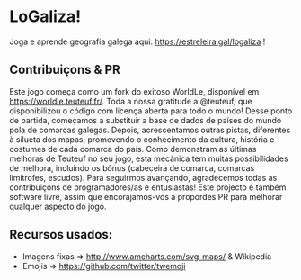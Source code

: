 # LoGaliza!

Joga e aprende geografia galega aqui: https://estreleira.gal/logaliza !

## Contribuiçons & PR

Este jogo começa como um fork do exitoso WorldLe, disponível em https://worldle.teuteuf.fr/. Toda a nossa gratitude a @teuteuf, que disponibilizou o código com licença aberta para todo o mundo!
Desse ponto de partida, começamos a substituir a base de dados de países do mundo pola de comarcas galegas. Depois, acrescentamos outras pistas, diferentes à silueta dos mapas, promovendo o conhecimento da cultura, história e costumes de cada comarca do país.
Como demonstram as últimas melhoras de Teuteuf no seu jogo, esta mecánica tem muitas possibilidades de melhora, incluindo os bônus (cabeceira de comarca, comarcas limítrofes, escudos). Para seguirmos avançando, agradecemos todas as contribuiçons de programadores/as e entusiastas! Este projecto é também software livre, assim que encorajamos-vos a propordes PR para melhorar qualquer aspecto do jogo.

## Recursos usados:

- Imagens fixas => http://www.amcharts.com/svg-maps/ & Wikipedia
- Emojis => https://github.com/twitter/twemoji
